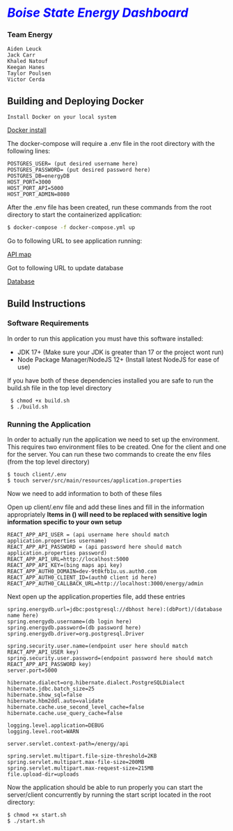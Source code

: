 # *<span style="color: blue;font-weight: bold;">Boise State Energy Dashboard </span>*

### Team Energy

```
Aiden Leuck
Jack Carr
Khaled Natouf
Keegan Hanes
Taylor Poulsen
Victor Cerda
```

## Building and Deploying Docker 
    Install Docker on your local system
[Docker install](https://docs.docker.com/get-docker/)

<p>The docker-compose will require a .env file in the root directory with the following lines:</p>

```
POSTGRES_USER= (put desired username here)
POSTGRES_PASSWORD= (put desired password here)
POSTGRES_DB=energyDB
HOST_PORT=3000
HOST_PORT_API=5000
HOST_PORT_ADMIN=8080
```
<p>After the .env file has been created, run these commands from the root directory to start the containerized application:</p>

```bash
$ docker-compose -f docker-compose.yml up
```

Go to following URL to see application running:
    
[API map](http://localhost:3000/energy)

Got to following URL to update database

[Database](http://locahost:8080/)

## Build Instructions
### Software Requirements
<p>
In order to run this application you must have this software installed:
</p>

- JDK 17+ (Make sure your JDK is greater than 17 or the project wont run)
- Node Package Manager/NodeJS 12+ (Install latest NodeJS for ease of use)

<p>
If you have both of these dependencies installed you are safe to run the build.sh file in the top level directory
</p>

```
 $ chmod +x build.sh 
 $ ./build.sh
 ```
### Running the Application

<p>In order to actually run the application we need to set up the environment. This requires two environment files to be created. One for the client and one for the server. You can run these two commands to create the env files (from the top level directory)
</p>

```
$ touch client/.env
$ touch server/src/main/resources/application.properties
```

Now we need to add information to both of these files

Open up client/.env file and add these lines and fill in the information appropriately
**Items in () will need to be replaced with sensitive login information
specific to your own setup**

```
REACT_APP_API_USER = (api username here should match application.properties username)
REACT_APP_API_PASSWORD = (api password here should match application.properties password)
REACT_APP_API_URL=http://localhost:5000
REACT_APP_API_KEY=(bing maps api key)
REACT_APP_AUTH0_DOMAIN=dev-9t0kfb1u.us.auth0.com
REACT_APP_AUTH0_CLIENT_ID=(auth0 client id here)
REACT_APP_AUTH0_CALLBACK_URL=http://localhost:3000/energy/admin
```

Next open up the application.properties file, add these entries

```
spring.energydb.url=jdbc:postgresql://dbhost here):(dbPort)/(database name here)
spring.energydb.username=(db login here)
spring.energydb.password=(db password here)
spring.energydb.driver=org.postgresql.Driver

spring.security.user.name=(endpoint user here should match REACT_APP_API_USER key)
spring.security.user.password=(endpoint password here should match REACT_APP_API_PASSWORD key)
server.port=5000

hibernate.dialect=org.hibernate.dialect.PostgreSQLDialect
hibernate.jdbc.batch_size=25
hibernate.show_sql=false
hibernate.hbm2ddl.auto=validate
hibernate.cache.use_second_level_cache=false
hibernate.cache.use_query_cache=false

logging.level.application=DEBUG
logging.level.root=WARN

server.servlet.context-path=/energy/api

spring.servlet.multipart.file-size-threshold=2KB
spring.servlet.multipart.max-file-size=200MB
spring.servlet.multipart.max-request-size=215MB
file.upload-dir=uploads
```

Now the application should be able to run properly you can start
the server/client concurrently by running the start script located in 
the root directory:

```
$ chmod +x start.sh
$ ./start.sh
```
